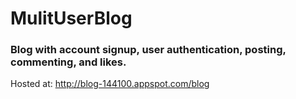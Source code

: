 # MulitUserBlog

### Blog with account signup, user authentication, posting, commenting, and likes.

Hosted at: http://blog-144100.appspot.com/blog
